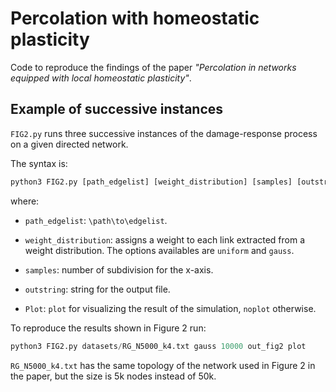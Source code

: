 # Percolation with homeostatic plasticity

Code to reproduce the findings of the paper *"Percolation in networks equipped with local homeostatic plasticity"*.

## Example of successive instances

`FIG2.py` runs three successive instances of the damage-response process on a given directed network. 

The syntax is:

``` python
python3 FIG2.py [path_edgelist] [weight_distribution] [samples] [outstring] [show_plot]
```

where:

* `path_edgelist`:  `\path\to\edgelist`. 

* `weight_distribution`: assigns a weight to each link extracted from a weight distribution. The options availables are `uniform` and `gauss`.

* `samples`: number of subdivision for the x-axis.

* `outstring`: string for the output file.

* `Plot`: `plot` for visualizing the result of the simulation, `noplot` otherwise.

To reproduce the results shown in Figure 2 run:

``` python
python3 FIG2.py datasets/RG_N5000_k4.txt gauss 10000 out_fig2 plot
```

`RG_N5000_k4.txt` has the same topology of the network used in Figure 2 in the paper, but the size is 5k nodes instead of 50k.